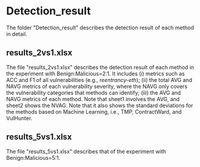 # Detection_result

The folder "Detection_result" describes the detection result of each method in detail.

## results_2vs1.xlsx

The file "results_2vs1.xlsx" describes the detection result of each method in the experiment with Benign:Malicious=2:1. It includes (i) metrics such as ACC and F1 of all vulnerabilities (e.g., *reentrancy-eth*); (ii) the total AVG and NAVG metrics of each vulnerability severity, where the NAVG only covers the vulnerability categories that methods can identify; (iii) the AVG and NAVG metrics of each method. Note that sheet1 involves the AVG, and sheet2 shows the NVAG. Note that it also shows the standard deviations for the methods based on Machine Learning, i.e., TMP, ContractWard, and VulHunter.

## results_5vs1.xlsx

The file "results_5vs1.xlsx" describes that of the experiment with Benign:Malicious=5:1.

